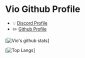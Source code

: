 # Vio Github Profile 

  - :bulb: [Discord Profile](https://discord.com/users/500747100464873472)
  - :pencil2: [Github Profile](https://github.com/vioxd)

[![Vio's github stats](https://github-readme-stats.vercel.app/api?username=vioxd&count_private=true&show_icons=true&theme=radical&hide_rank=false)]

[![Top Langs](https://github-readme-stats.vercel.app/api/top-langs/?username=vioxd)]

